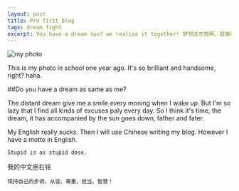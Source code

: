 ```yaml
---
layout: post
title: Pre first blog
tags: dream fight
excerpt: You have a dream too? we realize it together! 梦想这东西啊，就像吃饭，一顿不吃就饿得不行！
---
```

![my photo]({{site.url}}/assets/small.jpg)

This is my photo in school one year ago. It's so brilliant and handsome, right? haha.

##Do you have a dream as same as me?

The distant dream give me a smile every moning when I wake up. But I'm so lazy that I find all kinds of excuses paly every day. So I think it's time, the dream, it has accompanied by the sun goes down, father and fater.

My English really sucks. Then I will use Chinese writing my blog. However I have a motto in English.

	Stupid is as stupid dose.

我的中文座右铭

	保持自己的步调，从容、尊重、担当、智慧！

